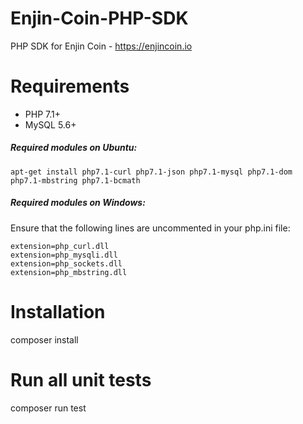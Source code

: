 # Enjin-Coin-PHP-SDK
PHP SDK for Enjin Coin - https://enjincoin.io

# Requirements

* PHP 7.1+
* MySQL 5.6+

##### Required modules on Ubuntu:
```
apt-get install php7.1-curl php7.1-json php7.1-mysql php7.1-dom php7.1-mbstring php7.1-bcmath
```

##### Required modules on Windows:
Ensure that the following lines are uncommented in your php.ini file:
```
extension=php_curl.dll
extension=php_mysqli.dll
extension=php_sockets.dll
extension=php_mbstring.dll
```

# Installation
composer install

# Run all unit tests
composer run test

